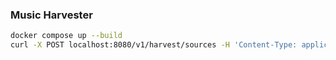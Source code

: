 ### Music Harvester

```bash
docker compose up --build
curl -X POST localhost:8080/v1/harvest/sources -H 'Content-Type: application/json' -d '{"urls":["https://open.spotify.com/track/123"]}'
```
